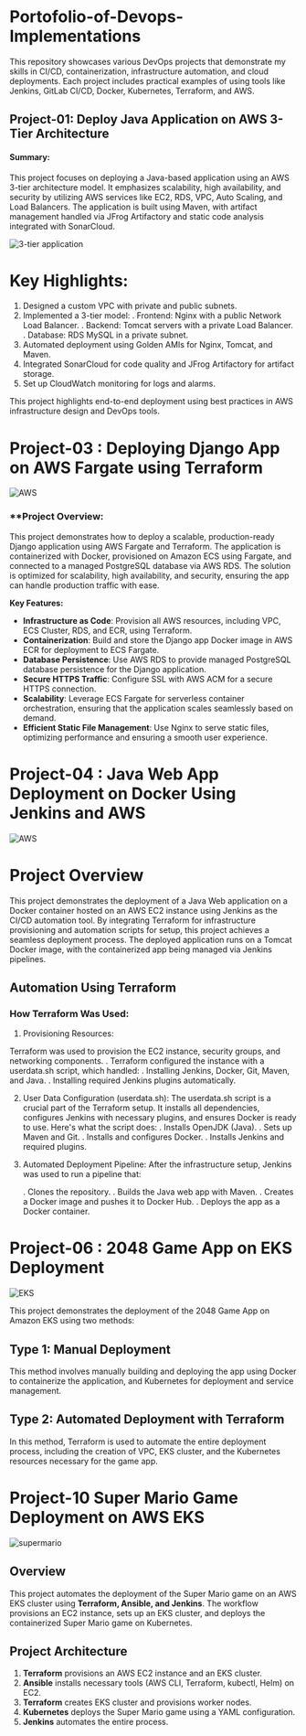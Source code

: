 # Portofolio-of-Devops-Implementations
This repository showcases various DevOps projects that demonstrate my skills in CI/CD, containerization, infrastructure automation, and cloud deployments. Each project includes practical examples of using tools like Jenkins, GitLab CI/CD, Docker, Kubernetes, Terraform, and AWS.

##  Project-01: Deploy Java Application on AWS 3-Tier Architecture

#### Summary:

This project focuses on deploying a Java-based application using an AWS 3-tier architecture model. It emphasizes scalability, high availability, and security by utilizing AWS services like EC2, RDS, VPC, Auto Scaling, and Load Balancers. The application is built using Maven, with artifact management handled via JFrog Artifactory and static code analysis integrated with SonarCloud.

![3-tier application](https://imgur.com/3XF0tlJ.png)

# Key Highlights:

1. Designed a custom VPC with private and public subnets.
2. Implemented a 3-tier model:
     . Frontend: Nginx with a public Network Load Balancer.
     . Backend: Tomcat servers with a private Load Balancer.
     . Database: RDS MySQL in a private subnet.
3. Automated deployment using Golden AMIs for Nginx, Tomcat, and Maven.
4. Integrated SonarCloud for code quality and JFrog Artifactory for artifact storage.
5. Set up CloudWatch monitoring for logs and alarms.

This project highlights end-to-end deployment using best practices in AWS infrastructure design and DevOps tools.

# Project-03 : Deploying Django App on AWS Fargate using Terraform
 
![AWS](https://imgur.com/a/ZxSC4ZK.png)

### **Project Overview: 

This project demonstrates how to deploy a scalable, production-ready Django application using AWS Fargate and Terraform. The application is containerized with Docker, provisioned on Amazon ECS using Fargate, and connected to a managed PostgreSQL database via AWS RDS. The solution is optimized for scalability, high availability, and security, ensuring the app can handle production traffic with ease.

**Key Features:**

- **Infrastructure as Code**: Provision all AWS resources, including VPC, ECS Cluster, RDS, and ECR, using Terraform.
- **Containerization**: Build and store the Django app Docker image in AWS ECR for deployment to ECS Fargate.
- **Database Persistence**: Use AWS RDS to provide managed PostgreSQL database persistence for the Django application.
- **Secure HTTPS Traffic**: Configure SSL with AWS ACM for a secure HTTPS connection.
- **Scalability**: Leverage ECS Fargate for serverless container orchestration, ensuring that the application scales seamlessly based on demand.
- **Efficient Static File Management**: Use Nginx to serve static files, optimizing performance and ensuring a smooth user experience.

# Project-04 :  Java Web App Deployment on Docker Using Jenkins and AWS

![AWS](https://imgur.com/Hk28ffE.png)

# Project Overview

This project demonstrates the deployment of a Java Web application on a Docker container hosted on an AWS EC2 instance using Jenkins as the CI/CD automation tool. By integrating Terraform for infrastructure provisioning and automation scripts for setup, this project achieves a seamless deployment process. The deployed application runs on a Tomcat Docker image, with the containerized app being managed via Jenkins pipelines.

## Automation Using Terraform
### How Terraform Was Used:
1. Provisioning Resources:

Terraform was used to provision the EC2 instance, security groups, and networking components.
   . Terraform configured the instance with a userdata.sh script, which handled:
   . Installing Jenkins, Docker, Git, Maven, and Java.
   . Installing required Jenkins plugins automatically.

2. User Data Configuration (userdata.sh):
  The userdata.sh script is a crucial part of the Terraform setup. It installs all dependencies, configures Jenkins with necessary plugins, and ensures Docker is ready to use. Here's what the script does:
   . Installs OpenJDK (Java).
   . Sets up Maven and Git.
   . Installs and configures Docker.
   . Installs Jenkins and required plugins.

3. Automated Deployment Pipeline: After the infrastructure setup, Jenkins was used to run a  pipeline that:

   . Clones the repository.
   . Builds the Java web app with Maven.
   . Creates a Docker image and pushes it to Docker Hub.
   . Deploys the app as a Docker container.



# Project-06 : 2048 Game App on EKS Deployment 

![EKS](https://imgur.com/oADneqS.png)

This project demonstrates the deployment of the 2048 Game App on Amazon EKS using two methods:

## Type 1: Manual Deployment

This method involves manually building and deploying the app using Docker to containerize the application, and Kubernetes for deployment and service management.

## Type 2: Automated Deployment with Terraform

In this method, Terraform is used to automate the entire deployment process, including the creation of VPC, EKS cluster, and the Kubernetes resources necessary for the game app.


# Project-10 Super Mario Game Deployment on AWS EKS


![supermario](https://imgur.com/rC4Qe8g.png)


## **Overview**

This project automates the deployment of the Super Mario game on an AWS EKS cluster using **Terraform, Ansible, and Jenkins**. The workflow provisions an EC2 instance, sets up an EKS cluster, and deploys the containerized Super Mario game on Kubernetes.

## **Project Architecture**

1. **Terraform** provisions an AWS EC2 instance and an EKS cluster.
2. **Ansible** installs necessary tools (AWS CLI, Terraform, kubectl, Helm) on EC2.
3. **Terraform** creates EKS cluster and provisions worker nodes.
4. **Kubernetes** deploys the Super Mario game using a YAML configuration.
5. **Jenkins** automates the entire process.
